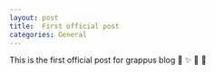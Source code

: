 ```yaml
---
layout: post
title:  First official post
categories: General
---
```



This is the first official post for grappus blog 🤙 ✨ 🎉 🍻